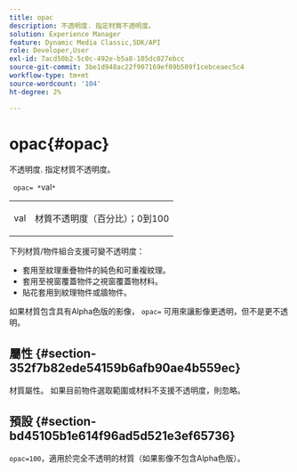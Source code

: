 ```yaml
---
title: opac
description: 不透明度. 指定材質不透明度。
solution: Experience Manager
feature: Dynamic Media Classic,SDK/API
role: Developer,User
exl-id: 7acd50b2-5c0c-492e-b5a8-105dc027ebcc
source-git-commit: 3be1d948ac22f907169ef09b509f1cebceaec5c4
workflow-type: tm+mt
source-wordcount: '104'
ht-degree: 2%

---
```


# opac{#opac}

不透明度. 指定材質不透明度。

` opac= *`val`*`

<table id="simpletable_6AB8CD75F526469FBC9FEAE049792EF2"> 
 <tr class="strow"> 
  <td class="stentry"> <p> <span class="varname"> val </span> </p> </td> 
  <td class="stentry"> <p>材質不透明度（百分比）；0到100 </p> </td> 
 </tr> 
</table>

下列材質/物件組合支援可變不透明度：

* 套用至紋理重疊物件的純色和可重複紋理。
* 套用至視窗覆蓋物件之視窗覆蓋物材料。
* 貼花套用到紋理物件或牆物件。

如果材質包含具有Alpha色版的影像， `opac=` 可用來讓影像更透明，但不是更不透明。

## 屬性 {#section-352f7b82ede54159b6afb90ae4b559ec}

材質屬性。 如果目前物件選取範圍或材料不支援不透明度，則忽略。

## 預設 {#section-bd45105b1e614f96ad5d521e3ef65736}

`opac=100`，適用於完全不透明的材質（如果影像不包含Alpha色版）。
